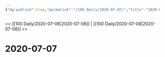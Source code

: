 ```yaml
---
{"dg-publish":true,"permalink":"/100 Daily/2020-07-07/","title":"2020-07-07","created":"2023-04-06T20:06:35.974+08:00","updated":"2023-04-06T20:20:36.206+08:00"}
---
```



<< [[100 Daily/2020-07-06\|2020-07-06]] | [[100 Daily/2020-07-08\|2020-07-08]] >>

# 2020-07-07
